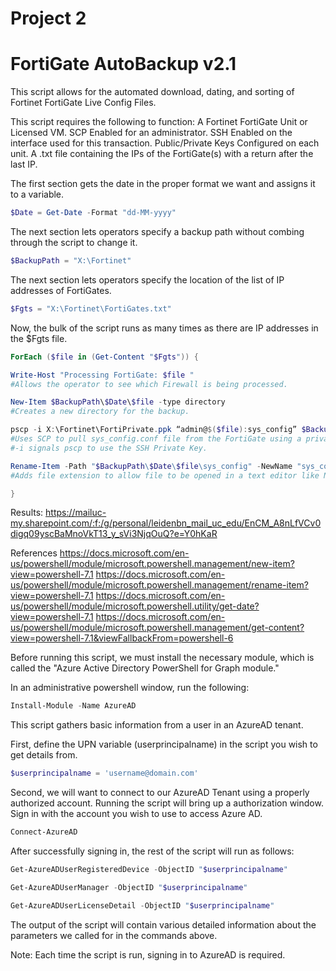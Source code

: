 # Project 2

FortiGate AutoBackup v2.1
======

This script allows for the automated download, dating, and sorting of Fortinet FortiGate Live Config Files. 

This script requires the following to function:
A Fortinet FortiGate Unit or Licensed VM.
SCP Enabled for an administrator.
SSH Enabled on the interface used for this transaction. 
Public/Private Keys Configured on each unit. 
A .txt file containing the IPs of the FortiGate(s) with a return after the last IP.

The first section gets the date in the proper format we want and assigns it to a variable. 
```powershell
$Date = Get-Date -Format "dd-MM-yyyy"
```

The next section lets operators specify a backup path without combing through the script to change it. 
```powershell
$BackupPath = "X:\Fortinet"
```

The next section lets operators specify the location of the list of IP addresses of FortiGates. 
```powershell
$Fgts = "X:\Fortinet\FortiGates.txt"
```

Now, the bulk of the script runs as many times as there are IP addresses in the $Fgts file. 
```powershell
ForEach ($file in (Get-Content "$Fgts")) {

Write-Host "Processing FortiGate: $file "
#Allows the operator to see which Firewall is being processed. 

New-Item $BackupPath\$Date\$file -type directory
#Creates a new directory for the backup. 

pscp -i X:\Fortinet\FortiPrivate.ppk “admin@$($file):sys_config” $BackupPath\$Date\$file\
#Uses SCP to pull sys_config.conf file from the FortiGate using a private/public key pair.  
#-i signals pscp to use the SSH Private Key. 

Rename-Item -Path "$BackupPath\$Date\$file\sys_config" -NewName "sys_config.conf"
#Adds file extension to allow file to be opened in a text editor like Notepad++.

}
```


Results: https://mailuc-my.sharepoint.com/:f:/g/personal/leidenbn_mail_uc_edu/EnCM_A8nLfVCv0digq09yscBaMnoVkT13_y_sVi3NjqOuQ?e=Y0hKaR

References
https://docs.microsoft.com/en-us/powershell/module/microsoft.powershell.management/new-item?view=powershell-7.1
https://docs.microsoft.com/en-us/powershell/module/microsoft.powershell.management/rename-item?view=powershell-7.1
https://docs.microsoft.com/en-us/powershell/module/microsoft.powershell.utility/get-date?view=powershell-7.1
https://docs.microsoft.com/en-us/powershell/module/microsoft.powershell.management/get-content?view=powershell-7.1&viewFallbackFrom=powershell-6
















Before running this script, we must install the necessary module, which is called the "Azure Active Directory PowerShell for Graph module."

In an administrative powershell window, run the following: 
```powershell
Install-Module -Name AzureAD
```

This script gathers basic information from a user in an AzureAD tenant.

First, define the UPN variable (userprincipalname) in the script you wish to get details from.

```powershell
$userprincipalname = 'username@domain.com'
```
Second, we will want to connect to our AzureAD Tenant using a properly authorized account. Running the script will bring up a authorization window. Sign in with the account you wish to use to access Azure AD. 

```powershell
Connect-AzureAD
```
After successfully signing in, the rest of the script will run as follows: 

```powershell
Get-AzureADUserRegisteredDevice -ObjectID "$userprincipalname"
```
```powershell
Get-AzureADUserManager -ObjectID "$userprincipalname"
```
```powershell
Get-AzureADUserLicenseDetail -ObjectID "$userprincipalname"
```
The output of the script will contain various detailed information about the parameters we called for in the commands above. 

Note: Each time the script is run, signing in to AzureAD is required. 
